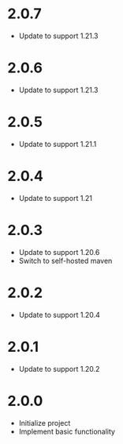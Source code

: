 # 2.0.7

* Update to support 1.21.3

# 2.0.6

* Update to support 1.21.3

# 2.0.5

* Update to support 1.21.1

# 2.0.4

* Update to support 1.21

# 2.0.3

* Update to support 1.20.6
* Switch to self-hosted maven

# 2.0.2

* Update to support 1.20.4

# 2.0.1

* Update to support 1.20.2

# 2.0.0

* Initialize project
* Implement basic functionality
